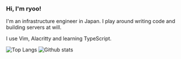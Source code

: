 ### Hi, I'm ryoo! 

I'm an infrastructure engineer in Japan. I play around writing code and building servers at will.

I use Vim, Alacritty and learning TypeScript.

![Top Langs](https://github-readme-stats.vercel.app/api/top-langs/?username=ryoo14&bg_color=292f36&text_color=729c9d&title_color=fd8850&hide_border=true)
![Github stats](https://github-readme-stats.vercel.app/api?username=ryoo14&bg_color=292f36&text_color=729c9d&title_color=fd8850&count_private=ture&hide_border=true&line_height=40)

